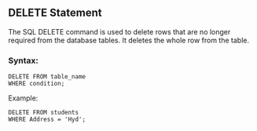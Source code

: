 ## DELETE Statement
The SQL DELETE command is used to delete rows that are no longer required from the database tables. It deletes the whole row from the table.

### Syntax:
```
DELETE FROM table_name
WHERE condition;
```
Example:
```
DELETE FROM students
WHERE Address = 'Hyd';
```
